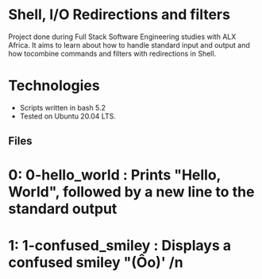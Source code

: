 # Shell, I/O Redirections and filters
Project done during Full Stack Software Engineering studies with ALX Africa. It aims to learn about how to handle standard input and output and how tocombine commands and filters with redirections in Shell.

# Technologies
- Scripts written in bash 5.2
- Tested on Ubuntu 20.04 LTS.

## Files
# 0: 0-hello_world : Prints "Hello, World", followed by a new line to the standard output 
# 1: 1-confused_smiley : Displays a confused smiley "(Ôo)' /n


